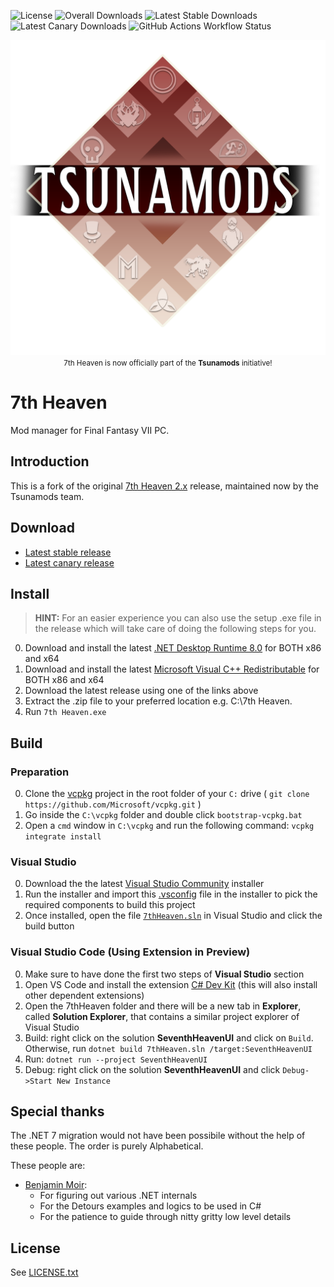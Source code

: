 ![License](https://img.shields.io/github/license/tsunamods-codes/7th-Heaven) ![Overall Downloads](https://img.shields.io/github/downloads/tsunamods-codes/7th-Heaven/total?label=Overall%20Downloads) ![Latest Stable Downloads](https://img.shields.io/github/downloads/tsunamods-codes/7th-Heaven/latest/total?label=Latest%20Stable%20Downloads&sort=semver) ![Latest Canary Downloads](https://img.shields.io/github/downloads/tsunamods-codes/7th-Heaven/canary/total?label=Latest%20Canary%20Downloads) ![GitHub Actions Workflow Status](https://github.com/tsunamods-codes/7th-Heaven/actions/workflows/main-3.5.0.yml/badge.svg?branch=master)

<div align="center">
  <img src="https://github.com/tsunamods-codes/7th-Heaven/blob/master/.logo/tsunamods.png" alt="">
  <br><small>7th Heaven is now officially part of the <strong>Tsunamods</strong> initiative!</small>
</div>

# 7th Heaven

Mod manager for Final Fantasy VII PC.

## Introduction

This is a fork of the original [7th Heaven 2.x](https://github.com/unab0mb/7h) release, maintained now by the Tsunamods team.

## Download

- [Latest stable release](https://github.com/tsunamods-codes/7th-Heaven/releases/latest)
- [Latest canary release](https://github.com/tsunamods-codes/7th-Heaven/releases/tag/canary)

## Install

> **HINT:** For an easier experience you can also use the setup .exe file in the release which will take care of doing the following steps for you.

0. Download and install the latest [.NET Desktop Runtime 8.0](https://dotnet.microsoft.com/en-us/download/dotnet/8.0) for BOTH x86 and x64
1. Download and install the latest [Microsoft Visual C++ Redistributable](https://learn.microsoft.com/en-us/cpp/windows/latest-supported-vc-redist?view=msvc-170#visual-studio-2015-2017-2019-and-2022) for BOTH x86 and x64
2. Download the latest release using one of the links above
3. Extract the .zip file to your preferred location e.g. C:\7th Heaven.
4. Run `7th Heaven.exe`

## Build

### Preparation

0. Clone the [vcpkg](https://vcpkg.io) project in the root folder of your `C:` drive ( `git clone https://github.com/Microsoft/vcpkg.git` )
1. Go inside the `C:\vcpkg` folder and double click `bootstrap-vcpkg.bat`
2. Open a `cmd` window in `C:\vcpkg` and run the following command: `vcpkg integrate install`

### Visual Studio

0. Download the the latest [Visual Studio Community](https://visualstudio.microsoft.com/vs/community/) installer
1. Run the installer and import this [.vsconfig](.vsconfig) file in the installer to pick the required components to build this project
2. Once installed, open the file [`7thHeaven.sln`](7thHeaven.sln) in Visual Studio and click the build button

### Visual Studio Code (Using Extension in Preview)

0. Make sure to have done the first two steps of **Visual Studio** section
1. Open VS Code and install the extension [C# Dev Kit](https://marketplace.visualstudio.com/items?itemName=ms-dotnettools.csdevkit) (this will also install other dependent extensions)
2. Open the 7thHeaven folder and there will be a new tab in **Explorer**, called **Solution Explorer**, that contains a similar project explorer of Visual Studio
3. Build: right click on the solution **SeventhHeavenUI** and click on `Build`. Otherwise, run `dotnet build 7thHeaven.sln /target:SeventhHeavenUI`
4. Run: `dotnet run --project SeventhHeavenUI`
5. Debug: right click on the solution **SeventhHeavenUI** and click `Debug->Start New Instance`

## Special thanks

The .NET 7 migration would not have been possibile without the help of these people. The order is purely Alphabetical.

These people are:

- [Benjamin Moir](https://github.com/DaZombieKiller):
  - For figuring out various .NET internals
  - For the Detours examples and logics to be used in C#
  - For the patience to guide through nitty gritty low level details

## License

See [LICENSE.txt](LICENSE.txt)
